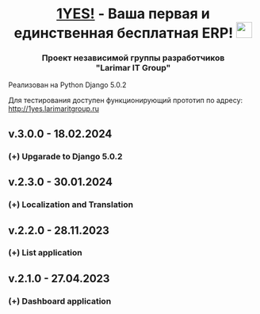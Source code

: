 <h1 align="center"><a href="http://1yes.larimaritgroup.ru/" target="_blank">1YES!</a> - Ваша первая и единственная бесплатная ERP! 
<img src="https://github.com/blackcater/blackcater/raw/main/images/Hi.gif" height="32"/></h1>
<h3 align="center">Проект независимой группы разработчиков<br />"Larimar IT Group"</h3>

Реализован на Python Django 5.0.2

Для тестирования доступен функционирующий прототип по адресу: http://1yes.larimaritgroup.ru

## v.3.0.0 - 18.02.2024
### (+) Upgarade to Django 5.0.2

## v.2.3.0 - 30.01.2024
### (+) Localization and Translation

## v.2.2.0 - 28.11.2023
### (+) List application

## v.2.1.0 - 27.04.2023
### (+) Dashboard application
